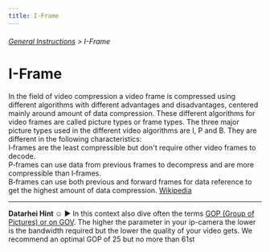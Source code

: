 ```yaml
---
title: I-Frame
---
```

###### [General Instructions](../wiki/general-instructions.html) > I-Frame

# I-Frame

In the field of video compression a video frame is compressed using different algorithms with different advantages and disadvantages, centered mainly around amount of data compression. These different algorithms for video frames are called picture types or frame types. The three major picture types used in the different video algorithms are I, P and B. They are different in the following characteristics:  
I‑frames are the least compressible but don't require other video frames to decode.  
P‑frames can use data from previous frames to decompress and are more compressible than I‑frames.  
B‑frames can use both previous and forward frames for data reference to get the highest amount of data compression. <a href="https://en.wikipedia.org/wiki/Video_compression_picture_types" target="_blank">Wikipedia</a>

---  
**Datarhei Hint ☺** ► In this context also dive often the terms <a href="https://en.wikipedia.org/wiki/Group_of_pictures" target="_blank">GOP (Group of Pictures) or on GOV</a>. The higher the parameter in your ip-camera the lower is the bandwidth required but the lower the quality of your video gets. We recommend an optimal GOP of 25 but no more than 61st
